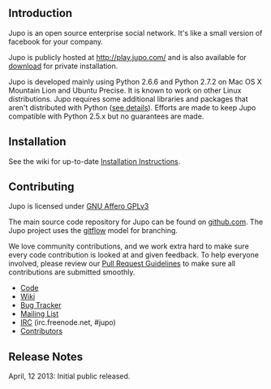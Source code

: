
## Introduction

Jupo is an open source enterprise social network. 
It's like a small version of facebook for your company.

Jupo is publicly hosted at <http://play.jupo.com/>
and is also available for [download](https://github.com/juposocial/jupo/tags) 
for private installation.

Jupo is developed mainly using Python 2.6.6 and Python 2.7.2 on Mac OS X Mountain Lion and Ubuntu Precise. 
It is known to work on other Linux distributions. 
Jupo requires some additional libraries and packages that aren't distributed 
with Python ([see details](https://github.com/juposocial/jupo/blob/develop/requirements.txt)).
Efforts are made to keep Jupo compatible with Python 2.5.x but no guarantees are made.


## Installation

See the wiki for up-to-date [Installation Instructions](https://github.com/juposocial/jupo/wiki/Installation).


## Contributing

Jupo is licensed under [GNU Affero GPLv3](https://github.com/juposocial/jupo/blob/develop/LICENSE)

The main source code repository for Jupo can be found on [github.com](http://github.com/juposocial/jupo).
The Jupo project uses the [gitflow](http://nvie.com/posts/a-successful-git-branching-model/ "A successful Git branching model") model for branching.

We love community contributions, and we work extra hard to make sure every code 
contribution is looked at and given feedback. To help everyone involved, please 
review our [Pull Request Guidelines](https://github.com/juposocial/jupo/wiki/Pull-Request-Guidelines) 
to make sure all contributions are submitted smoothly.


- [Code](https://github.com/juposocial/jupo)
- [Wiki](https://github.com/juposocial/jupo/wiki)
- [Bug Tracker](https://github.com/juposocial/jupo/issues)
- [Mailing List](https://groups.google.com/forum/?fromgroups#!forum/jupo)
- [IRC](http://webchat.freenode.net/?channels=jupo) (irc.freenode.net, #jupo)
- [Contributors](http://github.com/juposocial/jupo/contributors)


## Release Notes

April, 12 2013: Initial public released.

